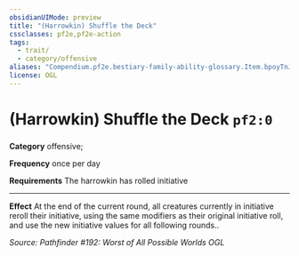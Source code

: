 ```yaml
---
obsidianUIMode: preview
title: "(Harrowkin) Shuffle the Deck"
cssclasses: pf2e,pf2e-action
tags:
  - trait/
  - category/offensive
aliases: "Compendium.pf2e.bestiary-family-ability-glossary.Item.bpoyTnJ7zn3kG6Y9"
license: OGL
---
```

# (Harrowkin) Shuffle the Deck `pf2:0`

### 

**Category** offensive; 




**Frequency** once per day

**Requirements** The harrowkin has rolled initiative

* * *

**Effect** At the end of the current round, all creatures currently in initiative reroll their initiative, using the same modifiers as their original initiative roll, and use the new initiative values for all following rounds..

*Source: Pathfinder #192: Worst of All Possible Worlds*
*OGL*